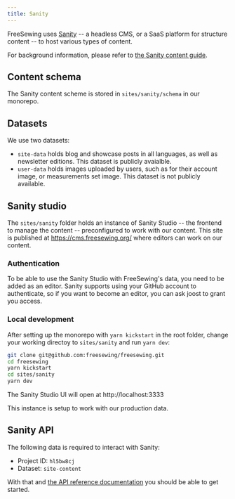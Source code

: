```yaml
---
title: Sanity
---
```


FreeSewing uses [Sanity](https://www.sanity.io/) -- a headless CMS, or a SaaS
platform for structure content -- to host various types of content.

For background information, please refer to [the Sanity content
guide](/guides/content/sanity).

## Content schema

The Sanity content scheme is stored in `sites/sanity/schema` in our monorepo.

## Datasets

We use two datasets:

- `site-data` holds blog and showcase posts in all languages, as well as
  newsletter editions. This dataset is publicly avaialble.
- `user-data` holds images uploaded by users, such as for their account image,
  or measurements set image. This dataset is not publicly available.

## Sanity studio

The `sites/sanity` folder holds an instance of Sanity Studio -- the frontend to
manage the content -- preconfigured to work with our content.  This site is
published at https://cms.freesewing.org/ where editors can work on our content.

### Authentication

To be able to use the Sanity Studio with FreeSewing's data, you need to be
added as an editor.  Sanity supports using your GitHub account to authenticate,
so if you want to become an editor, you can ask joost to grant you access.

### Local development

After setting up the monorepo with `yarn kickstart` in the root folder, change your working directoy to `sites/sanity` and run `yarn dev`:

```sh
git clone git@github.com:freesewing/freesewing.git
cd freesewing
yarn kickstart
cd sites/sanity
yarn dev
```

The Sanity Studio UI will open at http://localhost:3333

<Warning compact>
This instance is setup to work with our production data. 
</Warning>

## Sanity API

The following data is required to interact with Sanity:

- Project ID: `hl5bw8cj`
- Dataset: `site-content`

With that and [the API reference
documentation](https://www.sanity.io/docs/reference) you should be able to get
started.

